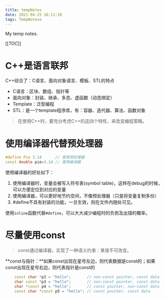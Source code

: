 ```yaml
---
title: tempNotes
date: 2021-04-25 16:11:18
tags: TempNotese
---
```






My temp notes.

<!--more-->

[[_TOC_]]





# C++是语言联邦

C++综合了：C语言、面向对象语言、模板、STL的特点

- C语言：区块、数组、指针等
- 面向对象：封装、继承、多态、虚函数（动态绑定）
- Template：泛型编程
- STL：是一个template程序库，有：容器、迭代器、算法、函数对象

> 在使用C++时，要充分考虑C++的这四个特性，来改变编程策略。



# 使用编译器代替预处理器

```c++
#define Pie 3.14      // 使用预处理器
const double pie=3.14 // 使用编译器
```

使用编译器的好处如下：

1. 使用编译器时，变量会被写入符号表(symbol table)，这样在debug的时候，可以方便定位到对应的变量
2. 使用编译器，可以更好地节约空间，不像预处理器（只是将变量复制多份）
3. #define不具有封装的功能，一旦生效，则在文件内随处可见。



使用`inline`函数代替`#define`，可以大大减少编程时的负担及出错的概率。





# 尽量使用const

> const通过编译器，实现了一种语义约束：某值不可改变。



**const与指针：**如果const出现在星号左边，则代表数据是const的；如果const出现在星号右边，则代表指针是const的

```c++
    const char *p2 = "hello";       // non-const pointer, const data
    char const *p3 = "hello";       // non-const pointer, const data
    char *const p4 = "hello";       // const pointer, non-const data
    const char *const p5 = "hello"; // const pointer, const data
```



